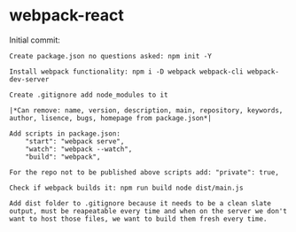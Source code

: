 # webpack-react

Initial commit:

    Create package.json no questions asked: npm init -Y

    Install webpack functionality: npm i -D webpack webpack-cli webpack-dev-server

    Create .gitignore add node_modules to it

    |*Can remove: name, version, description, main, repository, keywords, author, lisence, bugs, homepage from package.json*|

    Add scripts in package.json: 
        "start": "webpack serve", 
        "watch": "webpack --watch", 
        "build": "webpack",

    For the repo not to be published above scripts add: "private": true,

    Check if webpack builds it: npm run build node dist/main.js

    Add dist folder to .gitignore because it needs to be a clean slate output, must be reapeatable every time and when on the server we don't want to host those files, we want to build them fresh every time.